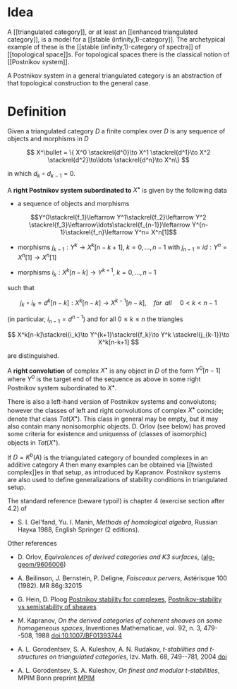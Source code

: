# Idea #

A [[triangulated category]], or at least an [[enhanced triangulated category]], is a model for a [[stable (infinity,1)-category]]. The archetypical example of these is the [[stable (infinity,1)-category of spectra]] of [[topological space]]s. For topological spaces there is the classical notion of [[Postnikov system]].

A Postnikov system in a general triangulated category is an abstraction of that topological construction to the general case.

# Definition #

Given a triangulated category $D$ a finite complex over $D$ is any sequence of objects and morphisms in $D$

$$
X^\bullet = \{ X^0 \stackrel{d^0}\to X^1 \stackrel{d^1}\to X^2 \stackrel{d^2}\to\ldots \stackrel{d^n}\to X^n\}
$$

in which $d_k\circ d_{k-1} = 0$. 

A __right Postnikov system subordinated to__ $X^\bullet$ is given by the following data

* a sequence of objects and morphisms

$$Y^0\stackrel{f_1}\leftarrow Y^1\stackrel{f_2}\leftarrow Y^2 \stackrel{f_3}\leftarrow\ldots\stackrel{f_{n-1}}\leftarrow Y^{n-1}\stackrel{f_n}\leftarrow Y^n= X^n[1]$$

* morphisms $j_{k-1}: Y^k\to X^k[n-k+1]$, $k = 0,\ldots,n-1$ with $j_{n-1} = id : Y^n = X^n[1]\to X^n[1]$

* morphisms $i_k : X^k[n-k]\to Y^{k+1}$, $k = 0,\ldots,n-1$

such that 

$$ j_k\circ i_k = d^k[n-k]: X^k[n-k]\to X^{k-1}[n-k], \,\,\,\,\,\,\,for\,\,\,all\,\,\,\,\,\,\,\,  0\lt k \lt n-1 $$

(in particular, $i_{n-1} = d^{n-1}$) and for all $0\leq k\leq n$ the triangles

$$
 X^k[n-k]\stackrel{i_k}\to Y^{k+1}\stackrel{f_k}\to Y^k
\stackrel{j_{k-1}}\to X^k[n-k+1]
$$

are distinguished.

A __right convolution__ of complex $X^\bullet$ is any object in $D$ of the form $Y^0[n-1]$ where $Y^0$ is the 
target end of the sequence as above in some right Postnikov system subordinated to $X^\bullet$.

There is also a left-hand version of Postnikov systems and convolutons; however the classes of left and right convolutions of complex $X^\bullet$ coincide; denote that class $Tot(X^\bullet)$. This class in general may be empty, but it may also contain many nonisomorphic objects. D. Orlov (see below) has proved some criteria for existence and uniquenss of (classes of isomorphic) objects in $Tot(X^\bullet)$. 

If $D = K^b(A)$ is the triangulated category of bounded complexes in an additive category $A$ then many examples can be obtained via [[twisted complex]]es in that setup, as introduced by Kapranov. Postnikov systems are also used to define generalizations of stability conditions in triangulated setup. 

The standard reference (beware typoi!) is chapter 4 (exercise section after 4.2) of

* S. I. Gel'fand, Yu. I. Manin, _Methods of homological algebra_, Russian Наука 1988, English Springer (2 editions).

Other references

* D. Orlov, _Equivalences of derived categories and K3 surfaces_, ([alg-geom/9606006](http://arxiv.org/abs/alg-geom/9606006)) 

* A. Beilinson, J. Bernstein, P. Deligne, _Faisceaux pervers_, Astérisque 100 (1982). MR 86g:32015

* G. Hein, D. Ploog [Postnikov stability for complexes](www.uni-due.de/~mat903/preprints/hein-ploog-postnikov-stability.pdf ), [Postnikov-stability vs semistability of sheaves](http://www.uni-due.de/~mat903/preprints/hein_ploog_P-stability.pdf)

* M. Kapranov, _On the derived categories of coherent sheaves on some homogeneous spaces_, Inventiones Mathematicae, vol. 92, n. 3, 479--508, 1988 [doi:10.1007/BF01393744](http://dx.doi.org/10.1007/BF01393744)

* A. L. Gorodentsev, S. A. Kuleshov, A. N. Rudakov, _t-stabilities and t-structures on triangulated categories_,
Izv. Math. 68, 749--781, 2004 [doi](http://dx.doi.org/10.1070/IM2004v068n04ABEH000497) 

* A. L. Gorodentsev, S. A. Kuleshov, _On finest and modular t-stabilities_, MPIM Bonn preprint [MPIM](http://www.mpim-bonn.mpg.de/preprints/send?bid=2649)